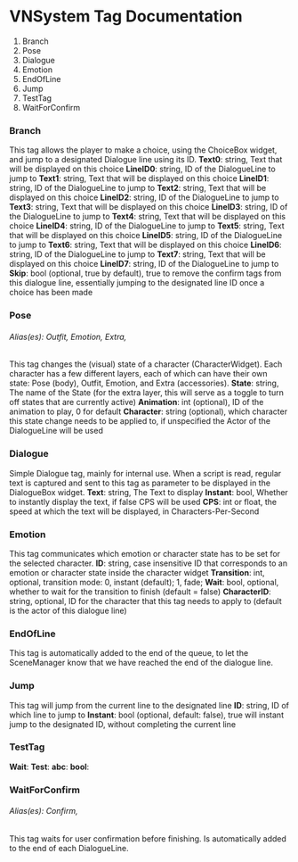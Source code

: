 # VNSystem Tag Documentation  1. Branch2. Pose3. Dialogue4. Emotion5. EndOfLine6. Jump8. TestTag9. WaitForConfirm### BranchThis tag allows the player to make a choice, using the ChoiceBox widget, and jump to a designated Dialogue line using its ID.**Text0**: string, Text that will be displayed on this choice**LineID0**: string, ID of the DialogueLine to jump to**Text1**: string, Text that will be displayed on this choice**LineID1**: string, ID of the DialogueLine to jump to**Text2**: string, Text that will be displayed on this choice**LineID2**: string, ID of the DialogueLine to jump to**Text3**: string, Text that will be displayed on this choice**LineID3**: string, ID of the DialogueLine to jump to**Text4**: string, Text that will be displayed on this choice**LineID4**: string, ID of the DialogueLine to jump to**Text5**: string, Text that will be displayed on this choice**LineID5**: string, ID of the DialogueLine to jump to**Text6**: string, Text that will be displayed on this choice**LineID6**: string, ID of the DialogueLine to jump to**Text7**: string, Text that will be displayed on this choice**LineID7**: string, ID of the DialogueLine to jump to**Skip**: bool (optional, true by default), true to remove the confirm tags from this dialogue line, essentially jumping to the designated line ID once a choice has been made### Pose###### Alias(es): Outfit, Emotion, Extra, This tag changes the (visual) state of a character (CharacterWidget). Each character has a few different layers, each of which can have their own state: Pose (body), Outfit, Emotion, and Extra (accessories).**State**: string, The name of the State (for the extra layer, this will serve as a toggle to turn off states that are currently active)**Animation**: int (optional), ID of the animation to play, 0 for default**Character**: string (optional), which character this state change needs to be applied to, if unspecified the Actor of the DialogueLine will be used### DialogueSimple Dialogue tag, mainly for internal use.
 When a script is read, regular text is captured and sent to this tag as parameter to be displayed in the DialogueBox widget.**Text**: string, The Text to display**Instant**: bool, Whether to instantly display the text, if false CPS will be used**CPS**: int or float, the speed at which the text will be displayed, in Characters-Per-Second### EmotionThis tag communicates which emotion or character state has to be set for the selected character.**ID**: string, case insensitive ID that corresponds to an emotion or character state inside the character widget**Transition**: int, optional, transition mode: 0, instant (default); 1, fade;**Wait**: bool, optional, whether to wait for the transition to finish (default = false)**CharacterID**: string, optional, ID for the character that this tag needs to apply to (default is the actor of this dialogue line)### EndOfLineThis tag is automatically added to the end of the queue, to let the SceneManager know that we have reached the end of the dialogue line.### JumpThis tag will jump from the current line to the designated line**ID**: string, ID of which line to jump to**Instant**: bool (optional, default: false), true will instant jump to the designated ID, without completing the current line### TestTag**Wait**: **Test**: **abc**: **bool**: ### WaitForConfirm###### Alias(es): Confirm, This tag waits for user confirmation before finishing. Is automatically added to the end of each DialogueLine.